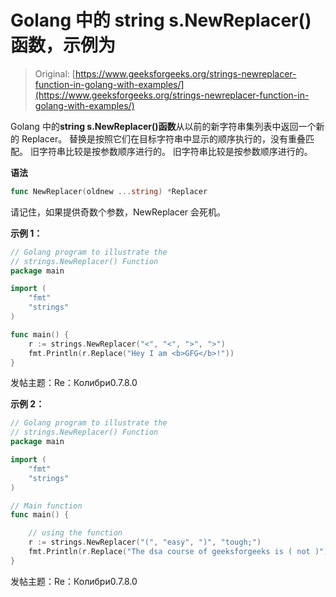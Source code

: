 # Golang 中的 string s.NewReplacer()函数，示例为

> Original: [https://www.geeksforgeeks.org/strings-newreplacer-function-in-golang-with-examples/](https://www.geeksforgeeks.org/strings-newreplacer-function-in-golang-with-examples/)

Golang 中的**string s.NewReplacer()函数**从以前的新字符串集列表中返回一个新的 Replacer。 替换是按照它们在目标字符串中显示的顺序执行的，没有重叠匹配。 旧字符串比较是按参数顺序进行的。 旧字符串比较是按参数顺序进行的。

**语法**

```go
func NewReplacer(oldnew ...string) *Replacer
```

请记住，如果提供奇数个参数，NewReplacer 会死机。

**示例 1：**

```go
// Golang program to illustrate the
// strings.NewReplacer() Function
package main

import (
    "fmt"
    "strings"
)

func main() {
    r := strings.NewReplacer("<", "<", ">", ">")
    fmt.Println(r.Replace("Hey I am <b>GFG</b>!"))
}
```

发帖主题：Re：Колибри0.7.8.0

**示例 2：**

```go
// Golang program to illustrate the
// strings.NewReplacer() Function
package main

import (
    "fmt"
    "strings"
)

// Main function
func main() {

    // using the function
    r := strings.NewReplacer("(", "easy", ")", "tough;")
    fmt.Println(r.Replace("The dsa course of geeksforgeeks is ( not )"))
}
```

发帖主题：Re：Колибри0.7.8.0